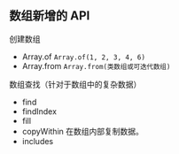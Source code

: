 ## 数组新增的 API

创建数组
+ Array.of    `Array.of(1, 2, 3, 4, 6)`
+ Array.from  `Array.from(类数组或可迭代数组)`

数组查找（针对于数组中的复杂数据）
+ find
+ findIndex
+ fill
+ copyWithin 在数组内部复制数据。
+ includes 

